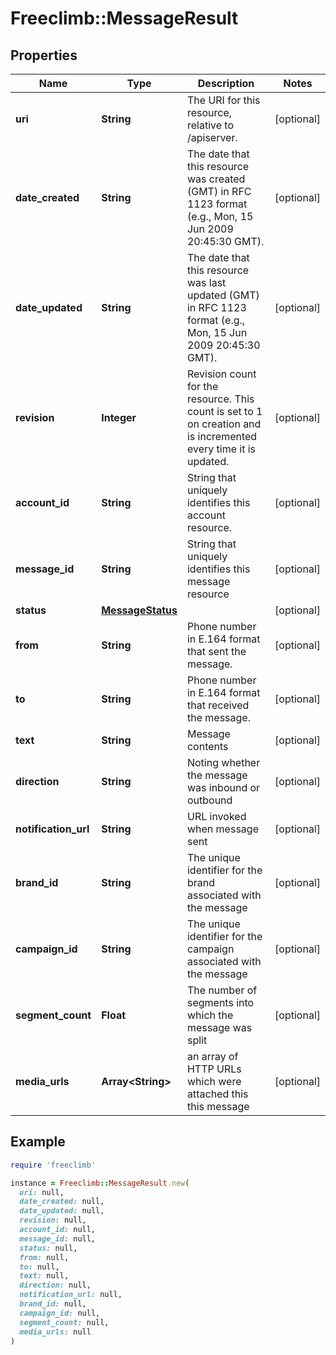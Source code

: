# Freeclimb::MessageResult

## Properties

| Name | Type | Description | Notes |
| ---- | ---- | ----------- | ----- |
| **uri** | **String** | The URI for this resource, relative to /apiserver. | [optional] |
| **date_created** | **String** | The date that this resource was created (GMT) in RFC 1123 format (e.g., Mon, 15 Jun 2009 20:45:30 GMT). | [optional] |
| **date_updated** | **String** | The date that this resource was last updated (GMT) in RFC 1123 format (e.g., Mon, 15 Jun 2009 20:45:30 GMT). | [optional] |
| **revision** | **Integer** | Revision count for the resource. This count is set to 1 on creation and is incremented every time it is updated. | [optional] |
| **account_id** | **String** | String that uniquely identifies this account resource. | [optional] |
| **message_id** | **String** | String that uniquely identifies this message resource | [optional] |
| **status** | [**MessageStatus**](MessageStatus.md) |  | [optional] |
| **from** | **String** | Phone number in E.164 format that sent the message. | [optional] |
| **to** | **String** | Phone number in E.164 format that received the message. | [optional] |
| **text** | **String** | Message contents | [optional] |
| **direction** | **String** | Noting whether the message was inbound or outbound | [optional] |
| **notification_url** | **String** | URL invoked when message sent | [optional] |
| **brand_id** | **String** | The unique identifier for the brand associated with the message | [optional] |
| **campaign_id** | **String** | The unique identifier for the campaign associated with the message | [optional] |
| **segment_count** | **Float** | The number of segments into which the message was split | [optional] |
| **media_urls** | **Array&lt;String&gt;** | an array of HTTP URLs which were attached this this message | [optional] |

## Example

```ruby
require 'freeclimb'

instance = Freeclimb::MessageResult.new(
  uri: null,
  date_created: null,
  date_updated: null,
  revision: null,
  account_id: null,
  message_id: null,
  status: null,
  from: null,
  to: null,
  text: null,
  direction: null,
  notification_url: null,
  brand_id: null,
  campaign_id: null,
  segment_count: null,
  media_urls: null
)
```


